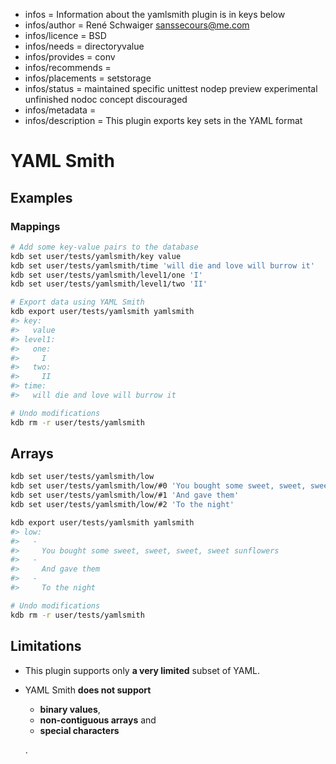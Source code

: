 - infos = Information about the yamlsmith plugin is in keys below
- infos/author = René Schwaiger <sanssecours@me.com>
- infos/licence = BSD
- infos/needs = directoryvalue
- infos/provides = conv
- infos/recommends =
- infos/placements = setstorage
- infos/status = maintained specific unittest nodep preview experimental unfinished nodoc concept discouraged
- infos/metadata =
- infos/description = This plugin exports key sets in the YAML format

# YAML Smith

## Examples

### Mappings

```sh
# Add some key-value pairs to the database
kdb set user/tests/yamlsmith/key value
kdb set user/tests/yamlsmith/time 'will die and love will burrow it'
kdb set user/tests/yamlsmith/level1/one 'I'
kdb set user/tests/yamlsmith/level1/two 'II'

# Export data using YAML Smith
kdb export user/tests/yamlsmith yamlsmith
#> key:
#>   value
#> level1:
#>   one:
#>     I
#>   two:
#>     II
#> time:
#>   will die and love will burrow it

# Undo modifications
kdb rm -r user/tests/yamlsmith
```

## Arrays

```sh
kdb set user/tests/yamlsmith/low
kdb set user/tests/yamlsmith/low/#0 'You bought some sweet, sweet, sweet, sweet sunflowers'
kdb set user/tests/yamlsmith/low/#1 'And gave them'
kdb set user/tests/yamlsmith/low/#2 'To the night'

kdb export user/tests/yamlsmith yamlsmith
#> low:
#>   -
#>     You bought some sweet, sweet, sweet, sweet sunflowers
#>   -
#>     And gave them
#>   -
#>     To the night

# Undo modifications
kdb rm -r user/tests/yamlsmith
```

## Limitations

- This plugin supports only **a very limited** subset of YAML.
- YAML Smith **does not support**

  - **binary values**,
  - **non-contiguous arrays** and
  - **special characters**

  .
